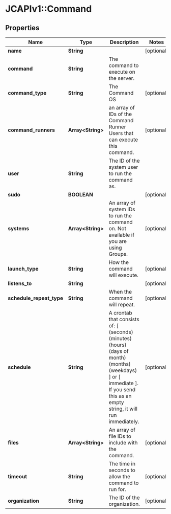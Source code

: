 # JCAPIv1::Command

## Properties
Name | Type | Description | Notes
------------ | ------------- | ------------- | -------------
**name** | **String** |  | [optional] 
**command** | **String** | The command to execute on the server. | 
**command_type** | **String** | The Command OS | [optional] 
**command_runners** | **Array&lt;String&gt;** | an array of IDs of the Command Runner Users that can execute this command. | [optional] 
**user** | **String** | The ID of the system user to run the command as. | 
**sudo** | **BOOLEAN** |  | [optional] 
**systems** | **Array&lt;String&gt;** | An array of system IDs to run the command on. Not available if you are using Groups. | [optional] 
**launch_type** | **String** | How the command will execute. | [optional] 
**listens_to** | **String** |  | [optional] 
**schedule_repeat_type** | **String** | When the command will repeat. | [optional] 
**schedule** | **String** | A crontab that consists of: [ (seconds) (minutes) (hours) (days of month) (months) (weekdays) ] or [ immediate ]. If you send this as an empty string, it will run immediately.  | [optional] 
**files** | **Array&lt;String&gt;** | An array of file IDs to include with the command. | [optional] 
**timeout** | **String** | The time in seconds to allow the command to run for. | [optional] 
**organization** | **String** | The ID of the organization. | [optional] 


